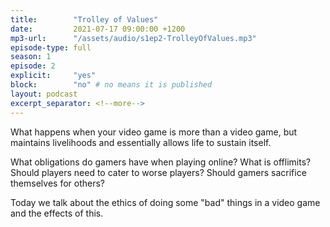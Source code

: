```yaml
---
title:        "Trolley of Values"
date:         2021-07-17 09:00:00 +1200
mp3-url:      "/assets/audio/s1ep2-TrolleyOfValues.mp3"
episode-type: full
season: 1
episode: 2
explicit:     "yes"
block:        "no" # no means it is published
layout: podcast
excerpt_separator: <!--more-->
---
```

<!--more-->

What happens when your video game is more than a video game, but maintains livelihoods and essentially allows life to sustain itself.

What obligations do gamers have when playing online? What is offlimits? Should players need to cater to worse players? Should gamers sacrifice themselves for others?

Today we talk about the ethics of doing some "bad" things in a video game and the effects of this.